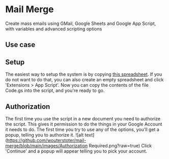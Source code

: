 # Mail Merge
Create mass emails using GMail, Google Sheets and Google App Script, with variables and advanced scripting options

## Use case

## Setup
The easiest way to setup the system is by copying [this spreadsheet](https://docs.google.com/spreadsheets/d/1boihzJ4OGOHytMMEi9k6nDC4EFIOD96UzFYxVGtGuPc/copy). If you do not want to do that, you can also create an empty spreadsheet and click 'Extensions > App Script'. Now you can copy the contents of the file Code.gs into the script, and you're ready to go.

## Authorization
The first time you use the script in a new document you need to authorize the script. This gives it permission to do the things in your Google Account it needs to do. The first time you try to use any of the options, you'll get a popup, telling you to authorize it.
![alt text](https://github.com/wouterstoter/mail-merge/blob/main/images/Authorization Required.png?raw=true)
Click 'Continue' and a popup will appear telling you to pick your account.
